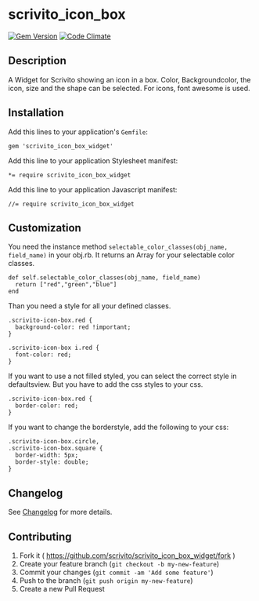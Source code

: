 # scrivito_icon_box

[![Gem Version](https://badge.fury.io/rb/scrivito_icon_box_widget.svg)](http://badge.fury.io/rb/scrivito_icon_box_widget)
[![Code Climate](https://codeclimate.com/github/Scrivito/scrivito_icon_box_widget/badges/gpa.svg)](https://codeclimate.com/github/Scrivito/scrivito_icon_box_widget)

## Description

A Widget for Scrivito showing an icon in a box. Color, Backgroundcolor, the icon, size and the shape can be selected. For icons, font awesome is used.

## Installation

Add this lines to your application's `Gemfile`:

    gem 'scrivito_icon_box_widget'

Add this line to your application Stylesheet manifest:

    *= require scrivito_icon_box_widget

Add this line to your application Javascript manifest:

    //= require scrivito_icon_box_widget

## Customization

You need the instance method `selectable_color_classes(obj_name, field_name)` in your obj.rb. It returns an Array for your selectable color classes.

    def self.selectable_color_classes(obj_name, field_name)
      return ["red","green","blue"]
    end

Than you need a style for all your defined classes.

    .scrivito-icon-box.red {
      background-color: red !important;
    }

    .scrivito-icon-box i.red {
      font-color: red;
    }

If you want to use a not filled styled, you can select the correct style in defaultsview. But you have to add the css styles to your css.

    .scrivito-icon-box.red {
      border-color: red;
    }

If you want to change the borderstyle, add the following to your css:

    .scrivito-icon-box.circle,
    .scrivito-icon-box.square {
      border-width: 5px;
      border-style: double;
    }

## Changelog

See [Changelog](https://github.com/scrivito/scrivito_icon_box_widget/blob/master/CHANGELOG.md) for more details.

## Contributing

1. Fork it ( https://github.com/scrivito/scrivito_icon_box_widget/fork )
2. Create your feature branch (`git checkout -b my-new-feature`)
3. Commit your changes (`git commit -am 'Add some feature'`)
4. Push to the branch (`git push origin my-new-feature`)
5. Create a new Pull Request
